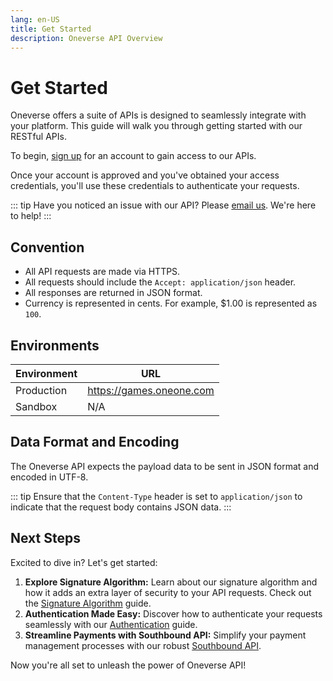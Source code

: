 ```yaml
---
lang: en-US
title: Get Started
description: Oneverse API Overview
---
```


# Get Started

Oneverse offers a suite of APIs is designed to seamlessly integrate with your platform. This guide will walk you through getting started with our RESTful APIs.

To begin, [sign up][email] for an account to gain access to our APIs.

Once your account is approved and you've obtained your access credentials, you'll use these credentials to authenticate your requests.

::: tip
 Have you noticed an issue with our API? Please [email us][email]. We're here to help!
:::

## Convention

* All API requests are made via HTTPS.
* All requests should include the `Accept: application/json` header.
* All responses are returned in JSON format.
* Currency is represented in cents. For example, $1.00 is represented as `100`.

## Environments

| Environment | URL                      |
| ----------- | ------------------------ |
| Production  | https://games.oneone.com |
| Sandbox     | N/A                      |

## Data Format and Encoding
The Oneverse API expects the payload data to be sent in JSON format and encoded in UTF-8.

::: tip
Ensure that the `Content-Type` header is set to `application/json` to indicate that the request body contains JSON data.
:::

## Next Steps

Excited to dive in? Let's get started:

1. **Explore Signature Algorithm:** Learn about our signature algorithm and how it adds an extra layer of security to your API requests. Check out the [Signature Algorithm][signatureAlgorithm] guide.
2. **Authentication Made Easy:** Discover how to authenticate your requests seamlessly with our [Authentication][authentication] guide.
3. **Streamline Payments with Southbound API:** Simplify your payment management processes with our robust [Southbound API][paymentApi].

Now you're all set to unleash the power of Oneverse API!

[signatureAlgorithm]: /guide/signature-algorithm.md
[authentication]: /guide/authentication.md
[paymentApi]: /reference/southbound-api.md
[email]: mailto:tech@oneone.com
